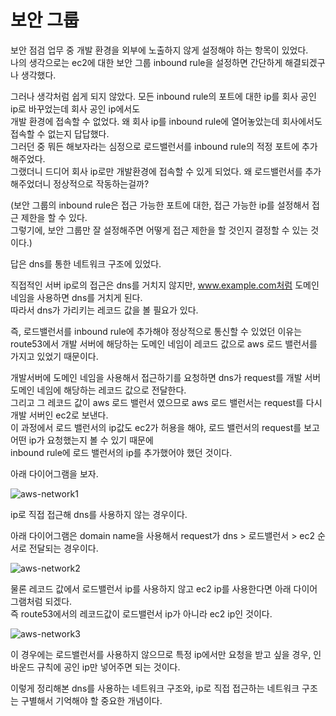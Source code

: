 보안 그룹
===========
보안 점검 업무 중 개발 환경을 외부에 노출하지 않게 설정해야 하는 항목이 있었다.  
나의 생각으로는 ec2에 대한 보안 그룹 inbound rule을 설정하면 간단하게 해결되겠구나 생각했다.  

그러나 생각처럼 쉽게 되지 않았다. 모든 inbound rule의 포트에 대한 ip를 회사 공인 ip로 바꾸었는데 회사 공인 ip에서도   
개발 환경에 접속할 수 없었다. 왜 회사 ip를 inbound rule에 열어놓았는데 회사에서도 접속할 수 없는지 답답했다.  
그러던 중 뭐든 해보자라는 심정으로 로드밸런서를 inbound rule의 적정 포트에 추가해주었다.  
그랬더니 드디어 회사 ip로만 개발환경에 접속할 수 있게 되었다. 왜 로드밸런서를 추가해주었더니 정상적으로 작동하는걸까?  

(보안 그룹의 inbound rule은 접근 가능한 포트에 대한, 접근 가능한 ip를 설정해서 접근 제한을 할 수 있다.    
그렇기에, 보안 그룹만 잘 설정해주면 어떻게 접근 제한을 할 것인지 결정할 수 있는 것이다.)  

답은 dns를 통한 네트워크 구조에 있었다.  

직접적인 서버 ip로의 접근은 dns를 거치지 않지만, www.example.com처럼 도메인 네임을 사용하면 dns를 거치게 된다.  
따라서 dns가 가리키는 레코드 값을 볼 필요가 있다.  
 
즉, 로드밸런서를 inbound rule에 추가해야 정상적으로 통신할 수 있었던 이유는   
route53에서 개발 서버에 해당하는 도메인 네임이 레코드 값으로 aws 로드 밸런서를 가지고 있었기 때문이다.

개발서버에 도메인 네임을 사용해서 접근하기를 요청하면 dns가 request를 개발 서버 도메인 네임에 해당하는 레코드 값으로 전달한다.  
그리고 그 레코드 값이 aws 로드 밸런서 였으므로 aws 로드 밸런서는 request를 다시 개발 서버인 ec2로 보낸다.  
이 과정에서 로드 밸런서의 ip값도 ec2가 허용을 해야, 로드 밸런서의 request를 보고 어떤 ip가 요청했는지 볼 수 있기 때문에  
inbound rule에 로드 밸런서의 ip를 추가했어야 했던 것이다.  

아래 다이어그램을 보자.  

![aws-network1](https://user-images.githubusercontent.com/55550753/130100358-9709e81e-01fe-4eee-8163-61d9f7391dfd.PNG)  

ip로 직접 접근해 dns를 사용하지 않는 경우이다.  

아래 다이어그램은 domain name을 사용해서 request가 dns > 로드밸런서 > ec2 순서로 전달되는 경우이다.  

![aws-network2](https://user-images.githubusercontent.com/55550753/130100453-86dfbeef-0ef3-4795-8855-e381fa4dd8a0.PNG)  

물론 레코드 값에서 로드밸런서 ip를 사용하지 않고 ec2 ip를 사용한다면 아래 다이어그램처럼 되겠다.  
즉 route53에서의 레코드값이 로드밸런서 ip가 아니라 ec2 ip인 것이다.  

![aws-network3](https://user-images.githubusercontent.com/55550753/130104277-bb667ccf-8ada-496b-8d70-617b461f5737.PNG)  

이 경우에는 로드밸런서를 사용하지 않으므로 특정 ip에서만 요청을 받고 싶을 경우, 인바운드 규칙에 공인 ip만 넣어주면 되는 것이다.  
 
이렇게 정리해본 dns를 사용하는 네트워크 구조와, ip로 직접 접근하는 네트워크 구조는 구별해서 기억해야 할 중요한 개념이다.  

